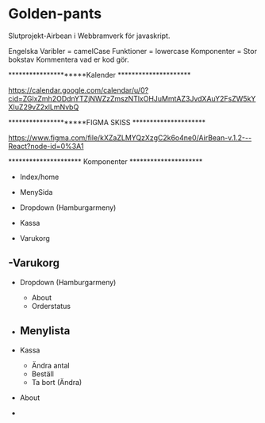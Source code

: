# Golden-pants
Slutprojekt-Airbean i Webbramverk för javaskript.

Engelska
Varibler = camelCase
Funktioner = lowercase
Komponenter = Stor bokstav 
Kommentera vad er kod gör.


*********************Kalender *********************

https://calendar.google.com/calendar/u/0?cid=ZGlxZmh2ODdnYTZjNWZzZmszNTlxOHJuMmtAZ3JvdXAuY2FsZW5kYXIuZ29vZ2xlLmNvbQ


*********************FIGMA SKISS *********************

https://www.figma.com/file/kXZaZLMYQzXzgC2k6o4ne0/AirBean-v.1.2---React?node-id=0%3A1







********************* Komponenter *********************

- Index/home
 
 - MenySida
  - Dropdown (Hamburgarmeny) 
  - Kassa
  - Varukorg

-Varukorg
  -
 
- Dropdown (Hamburgarmeny) 
  - About
  - Orderstatus


- Menylista
  - 
- Kassa
  - Ändra antal
  - Beställ 
  - Ta bort (Ändra) 
- About
- 
